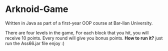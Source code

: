 # Arknoid-Game
Written in Java as part of a first-year OOP course at Bar-Ilan University.

There are four levels in the game,
For each block that you hit, you will receive 10 points.
Every round will give you bonus points.
**How to run it?** just run the Ass66.jar file
enjoy :)
